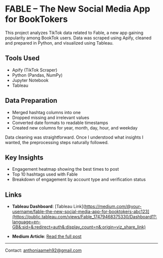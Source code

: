 # FABLE – The New Social Media App for BookTokers

This project analyzes TikTok data related to Fable, a new app gaining popularity among BookTok users. Data was scraped using Apify, cleaned and prepared in Python, and visualized using Tableau.

## Tools Used
- Apify (TikTok Scraper)
- Python (Pandas, NumPy)
- Jupyter Notebook
- Tableau

## Data Preparation
- Merged hashtag columns into one
- Dropped missing and irrelevant values
- Converted date formats to readable timestamps
- Created new columns for year, month, day, hour, and weekday

Data cleaning was straightforward. Once I understood what insights I wanted, the preprocessing steps naturally followed.

## Key Insights
- Engagement heatmap showing the best times to post
- Top 10 hashtags used with Fable
- Breakdown of engagement by account type and verification status


## Links
- **Tableau Dashboard**:  [Tableau Link](https://medium.com/@your-username/fable-the-new-social-media-app-for-booktokers-abc123](https://public.tableau.com/views/Fable_17479468375330/Dashboard1?:language=en-GB&:sid=&:redirect=auth&:display_count=n&:origin=viz_share_link)

- **Medium Article**: [Read the full post](https://medium.com/@your-username/fable-the-new-social-media-app-for-booktokers-abc123)
---

Contact: anthoniaameh92@gmail.com

